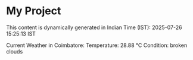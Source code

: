 # My Project

This content is dynamically generated in Indian Time (IST): 2025-07-26 15:25:13 IST


Current Weather in Coimbatore:
Temperature: 28.88 °C
Condition: broken clouds
